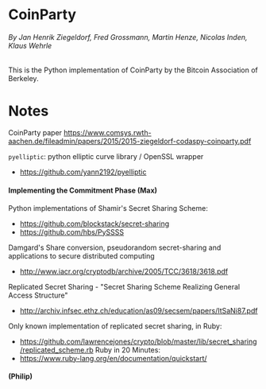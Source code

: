 # CoinParty
###### By Jan Henrik Ziegeldorf, Fred Grossmann, Martin Henze, Nicolas Inden, Klaus Wehrle

This is the Python implementation of CoinParty by the Bitcoin Association of Berkeley.

# Notes

CoinParty paper
https://www.comsys.rwth-aachen.de/fileadmin/papers/2015/2015-ziegeldorf-codaspy-coinparty.pdf

`pyelliptic`: python elliptic curve library / OpenSSL wrapper
 - https://github.com/yann2192/pyelliptic

#### Implementing the Commitment Phase (Max)

Python implementations of Shamir's Secret Sharing Scheme:
- https://github.com/blockstack/secret-sharing
- https://github.com/hbs/PySSSS

Damgard's Share conversion, pseudorandom secret-sharing and applications to secure distributed computing
- http://www.iacr.org/cryptodb/archive/2005/TCC/3618/3618.pdf

Replicated Secret Sharing - "Secret Sharing Scheme Realizing General Access Structure"
- http://archiv.infsec.ethz.ch/education/as09/secsem/papers/ItSaNi87.pdf

Only known implementation of replicated secret sharing, in Ruby:
- https://github.com/lawrencejones/crypto/blob/master/lib/secret_sharing/replicated_scheme.rb
Ruby in 20 Minutes:
- https://www.ruby-lang.org/en/documentation/quickstart/

#### (Philip)
